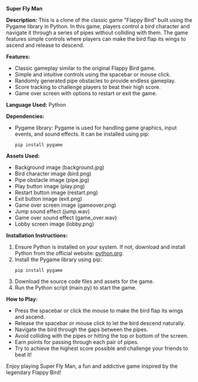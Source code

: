 **Super Fly Man**

**Description:**
This is a clone of the classic game "Flappy Bird" built using the Pygame library in Python. In this game, players control a bird character and navigate it through a series of pipes without colliding with them. The game features simple controls where players can make the bird flap its wings to ascend and release to descend.

**Features:**
- Classic gameplay similar to the original Flappy Bird game.
- Simple and intuitive controls using the spacebar or mouse click.
- Randomly generated pipe obstacles to provide endless gameplay.
- Score tracking to challenge players to beat their high score.
- Game over screen with options to restart or exit the game.

**Language Used:** Python

**Dependencies:**
- Pygame library: Pygame is used for handling game graphics, input events, and sound effects. It can be installed using pip:
  ```
  pip install pygame
  ```

**Assets Used:**
- Background image (background.jpg)
- Bird character image (bird.png)
- Pipe obstacle image (pipe.jpg)
- Play button image (play.png)
- Restart button image (restart.png)
- Exit button image (exit.png)
- Game over screen image (gameover.png)
- Jump sound effect (jump.wav)
- Game over sound effect (game_over.wav)
- Lobby screen image (lobby.png)

**Installation Instructions:**
1. Ensure Python is installed on your system. If not, download and install Python from the official website: [python.org](https://www.python.org/downloads/).
2. Install the Pygame library using pip:
   ```
   pip install pygame
   ```
3. Download the source code files and assets for the game.
4. Run the Python script (main.py) to start the game.

**How to Play:**
- Press the spacebar or click the mouse to make the bird flap its wings and ascend.
- Release the spacebar or mouse click to let the bird descend naturally.
- Navigate the bird through the gaps between the pipes.
- Avoid colliding with the pipes or hitting the top or bottom of the screen.
- Earn points for passing through each pair of pipes.
- Try to achieve the highest score possible and challenge your friends to beat it!

Enjoy playing Super Fly Man, a fun and addictive game inspired by the legendary Flappy Bird!

